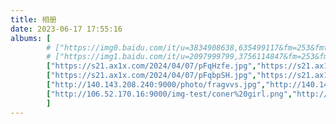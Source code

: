 ```yaml
---
title: 相册
date: 2023-06-17 17:55:16
albums: [
        # ["https://img0.baidu.com/it/u=3834908638,635499117&fm=253&fmt=auto&app=120&f=JPEG?w=1422&h=800","https://img1.baidu.com/it/u=640593135,209279600&fm=253&fmt=auto&app=138&f=JPEG?w=889&h=500","春迈喜欢的"],
        # ["https://img1.baidu.com/it/u=2097999799,3756114847&fm=253&fmt=auto&app=138&f=JPEG?w=750&h=500","https://img2.baidu.com/it/u=1693058886,815993951&fm=253&fmt=auto&app=138&f=JPEG?w=889&h=500","刘航喜欢的"]
        ["https://s21.ax1x.com/2024/04/07/pFqHzfe.jpg","https://s21.ax1x.com/2024/04/07/pFqHzfe.jpg","登录页头像"],
        ["https://s21.ax1x.com/2024/04/07/pFqbpSH.jpg","https://s21.ax1x.com/2024/04/07/pFqbpSH.jpg","登录页头像"],
        ["http://140.143.208.240:9000/photo/fragvvs.jpg","http://140.143.208.240:9000/photo/fragvvs.jpg",""],
        ["http://106.52.170.16:9000/img-test/coner%20girl.png","http://106.52.170.16:9000/img-test/coner%20girl.png",""],
        ]
---
```

<!-- ![美女](https://s11.ax1x.com/2023/07/30/pPp3Ess.jpg) -->